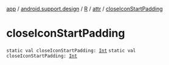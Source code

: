 [app](../../../index.md) / [android.support.design](../../index.md) / [R](../index.md) / [attr](index.md) / [closeIconStartPadding](./close-icon-start-padding.md)

# closeIconStartPadding

`static val closeIconStartPadding: `[`Int`](https://kotlinlang.org/api/latest/jvm/stdlib/kotlin/-int/index.html)
`static val closeIconStartPadding: `[`Int`](https://kotlinlang.org/api/latest/jvm/stdlib/kotlin/-int/index.html)